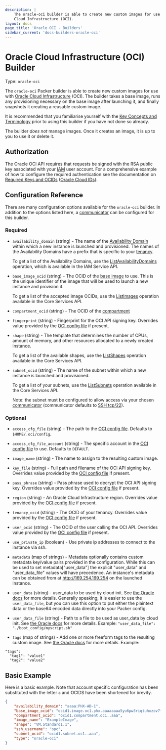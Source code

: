 ```yaml
---
description: |
    The oracle-oci builder is able to create new custom images for use with Oracle
    Cloud Infrastructure (OCI).
layout: docs
page_title: 'Oracle OCI - Builders'
sidebar_current: 'docs-builders-oracle-oci'
---
```


# Oracle Cloud Infrastructure (OCI) Builder

Type: `oracle-oci`

The `oracle-oci` Packer builder is able to create new custom images for use
with [Oracle Cloud Infrastructure](https://cloud.oracle.com) (OCI). The builder
takes a base image, runs any provisioning necessary on the base image after
launching it, and finally snapshots it creating a reusable custom image.

It is recommended that you familiarise yourself with the [Key Concepts and
Terminology](https://docs.us-phoenix-1.oraclecloud.com/Content/GSG/Concepts/concepts.htm)
prior to using this builder if you have not done so already.

The builder *does not* manage images. Once it creates an image, it is up to you
to use it or delete it.

## Authorization

The Oracle OCI API requires that requests be signed with the RSA public key
associated with your
[IAM](https://docs.us-phoenix-1.oraclecloud.com/Content/Identity/Concepts/overview.htm)
user account. For a comprehensive example of how to configure the required
authentication see the documentation on [Required Keys and
OCIDs](https://docs.us-phoenix-1.oraclecloud.com/Content/API/Concepts/apisigningkey.htm)
([Oracle Cloud
IDs](https://docs.us-phoenix-1.oraclecloud.com/Content/General/Concepts/identifiers.htm)).

## Configuration Reference

There are many configuration options available for the `oracle-oci` builder. In
addition to the options listed here, a
[communicator](/docs/templates/communicator.html) can be configured for this
builder.

### Required

-   `availability_domain` (string) - The name of the [Availability
    Domain](https://docs.us-phoenix-1.oraclecloud.com/Content/General/Concepts/regions.htm)
    within which a new instance is launched and provisioned. The names of the
    Availability Domains have a prefix that is specific to your
    [tenancy](https://docs.us-phoenix-1.oraclecloud.com/Content/GSG/Concepts/concepts.htm#two).

    To get a list of the Availability Domains, use the
    [ListAvailabilityDomains](https://docs.us-phoenix-1.oraclecloud.com/api/#/en/identity/latest/AvailabilityDomain/ListAvailabilityDomains)
    operation, which is available in the IAM Service API.

-   `base_image_ocid` (string) - The OCID of the [base
    image](https://docs.us-phoenix-1.oraclecloud.com/Content/Compute/References/images.htm)
    to use. This is the unique identifier of the image that will be used to
    launch a new instance and provision it.

    To get a list of the accepted image OCIDs, use the
    [ListImages](https://docs.us-phoenix-1.oraclecloud.com/api/#/en/iaas/latest/Image/ListImages)
    operation available in the Core Services API.

-   `compartment_ocid` (string) - The OCID of the
    [compartment](https://docs.us-phoenix-1.oraclecloud.com/Content/GSG/Tasks/choosingcompartments.htm)

-   `fingerprint` (string) - Fingerprint for the OCI API signing key. Overrides
    value provided by the [OCI config
    file](https://docs.us-phoenix-1.oraclecloud.com/Content/API/Concepts/sdkconfig.htm)
    if present.

-   `shape` (string) - The template that determines the number of CPUs, amount
    of memory, and other resources allocated to a newly created instance.

    To get a list of the available shapes, use the
    [ListShapes](https://docs.us-phoenix-1.oraclecloud.com/api/#/en/iaas/20160918/Shape/ListShapes)
    operation available in the Core Services API.

-   `subnet_ocid` (string) - The name of the subnet within which a new instance
    is launched and provisioned.

    To get a list of your subnets, use the
    [ListSubnets](https://docs.us-phoenix-1.oraclecloud.com/api/#/en/iaas/latest/Subnet/ListSubnets)
    operation available in the Core Services API.

    Note: the subnet must be configured to allow access via your chosen
    [communicator](/docs/templates/communicator.html) (communicator defaults to
    [SSH tcp/22](/docs/templates/communicator.html#ssh_port)).

### Optional

-   `access_cfg_file` (string) - The path to the [OCI config
    file](https://docs.us-phoenix-1.oraclecloud.com/Content/API/Concepts/sdkconfig.htm).
    Defaults to `$HOME/.oci/config`.

-   `access_cfg_file_account` (string) - The specific account in the [OCI
    config
    file](https://docs.us-phoenix-1.oraclecloud.com/Content/API/Concepts/sdkconfig.htm)
    to use. Defaults to `DEFAULT`.

-   `image_name` (string) - The name to assign to the resulting custom image.

-   `key_file` (string) - Full path and filename of the OCI API signing key.
    Overrides value provided by the [OCI config
    file](https://docs.us-phoenix-1.oraclecloud.com/Content/API/Concepts/sdkconfig.htm)
    if present.

-   `pass_phrase` (string) - Pass phrase used to decrypt the OCI API signing
    key. Overrides value provided by the [OCI config
    file](https://docs.us-phoenix-1.oraclecloud.com/Content/API/Concepts/sdkconfig.htm)
    if present.

-   `region` (string) - An Oracle Cloud Infrastructure region. Overrides value
    provided by the [OCI config
    file](https://docs.us-phoenix-1.oraclecloud.com/Content/API/Concepts/sdkconfig.htm)
    if present.

-   `tenancy_ocid` (string) - The OCID of your tenancy. Overrides value
    provided by the [OCI config
    file](https://docs.us-phoenix-1.oraclecloud.com/Content/API/Concepts/sdkconfig.htm)
    if present.

-   `user_ocid` (string) - The OCID of the user calling the OCI API. Overrides
    value provided by the [OCI config
    file](https://docs.us-phoenix-1.oraclecloud.com/Content/API/Concepts/sdkconfig.htm)
    if present.

-   `use_private_ip` (boolean) - Use private ip addresses to connect to the
    instance via ssh.

-   `metadata` (map of strings) - Metadata optionally contains custom metadata
    key/value pairs provided in the configuration. While this can be used to
    set metadata\["user\_data"\] the explicit "user\_data" and
    "user\_data\_file" values will have precedence. An instance's metadata can
    be obtained from at <http://169.254.169.254> on the launched instance.

-   `user_data` (string) - user\_data to be used by cloud init. See [the Oracle
    docs](https://docs.us-phoenix-1.oraclecloud.com/api/#/en/iaas/20160918/LaunchInstanceDetails)
    for more details. Generally speaking, it is easier to use the
    `user_data_file`, but you can use this option to put either the plaintext
    data or the base64 encoded data directly into your Packer config.

-   `user_data_file` (string) - Path to a file to be used as user\_data by
    cloud init. See [the Oracle
    docs](https://docs.us-phoenix-1.oraclecloud.com/api/#/en/iaas/20160918/LaunchInstanceDetails)
    for more details. Example: `"user_data_file": "./boot_config/myscript.sh"`

-   `tags` (map of strings) - Add one or more freeform tags to the resulting
    custom image. See [the Oracle
    docs](https://docs.cloud.oracle.com/iaas/Content/Identity/Concepts/taggingoverview.htm)
    for more details. Example:

``` {.yaml}
"tags":
  "tag1": "value1"
  "tag2": "value2"
```

## Basic Example

Here is a basic example. Note that account specific configuration has been
substituted with the letter `a` and OCIDS have been shortened for brevity.

``` json
{
    "availability_domain": "aaaa:PHX-AD-1",
    "base_image_ocid": "ocid1.image.oc1.phx.aaaaaaaa5yu6pw3riqtuhxzov7fdngi4tsteganmao54nq3pyxu3hxcuzmoa",
    "compartment_ocid": "ocid1.compartment.oc1..aaa",
    "image_name": "ExampleImage",
    "shape": "VM.Standard1.1",
    "ssh_username": "opc",
    "subnet_ocid": "ocid1.subnet.oc1..aaa",
    "type": "oracle-oci"
}
```

